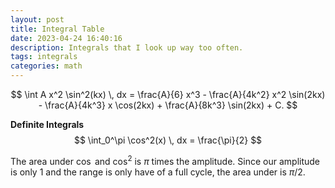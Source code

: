 ```yaml
---
layout: post
title: Integral Table
date: 2023-04-24 16:40:16
description: Integrals that I look up way too often.
tags: integrals
categories: math
---
```


$$
\int A x^2 \sin^2(kx) \, dx = \frac{A}{6} x^3 - \frac{A}{4k^2} x^2 \sin(2kx) - \frac{A}{4k^3} x \cos(2kx) + \frac{A}{8k^3} \sin(2kx) + C.
$$

**Definite Integrals**
$$
\int_0^\pi \cos^2(x) \, dx = \frac{\pi}{2}
$$

The area under $\cos$ and $\cos^2$ is $\pi$ times the amplitude. Since our amplitude is only $1$ and the range is only have of a full cycle, the area under is $\pi/2$.